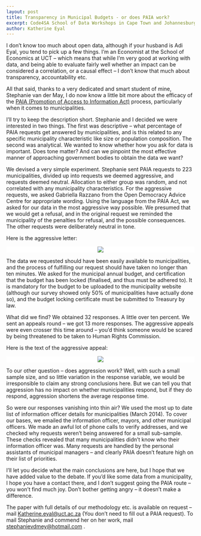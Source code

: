 ```yaml
---
layout: post
title: Transparency in Municipal Budgets - or does PAIA work?
excerpt: Code4SA School of Data Workshops in Cape Town and Johannesburg set four organisations on the path of open data
author: Katherine Eyal
---
```


I don’t know too much about open data, although if your husband is Adi Eyal, you tend to pick up a few things. I’m an Economist at the School of Economics at UCT – which means that while I’m very good at working with data, and being able to evaluate fairly well whether an impact can be considered a correlation, or a causal effect – I don’t know that much about transparency, accountability etc. 

All that said, thanks to a very dedicated and smart student of mine, Stephanie van der May, I do now know a little bit more about the efficacy of the [PAIA (Promotion of Access to Information Act)](http://www.sahrc.org.za/home/21/files/Reports/PAIA%20GUIDE%20english.pdf) process, particularly when it comes to municipalities. 

I’ll try to keep the description short. Stephanie and I decided we were interested in two things. The first was descriptive – what percentage of PAIA requests get answered by municipalities, and is this related to any specific municipality characteristic like size or population composition. The second was analytical. We wanted to know whether how you ask for data is important. Does tone matter? And can we pinpoint the most effective manner of approaching government bodies to obtain the data we want? 

We devised a very simple experiment. Stephanie sent PAIA requests to 223 municipalities, divided up into requests we deemed aggressive, and requests deemed neutral. Allocation to either group was random, and not correlated with any municipality characteristics. For the aggressive requests, we asked Gabriella Razzano from the Open Democracy Advice Centre for appropriate wording. Using the language from the PAIA Act, we asked for our data in the most aggressive way possible. We presumed that we would get a refusal, and in the original request we reminded the municipality of the penalties for refusal, and the possible consequences. The other requests were deliberately neutral in tone. 

Here is the aggressive letter:

<div style="background-color:white; margin-bottom:5px; text-align:center">
<img src="{{ site.url }}/img/munic-budgets/aggressive.png"/>
</div>

The data we requested should have been easily available to municipalities, and the process of fulfilling our request should have taken no longer than ten minutes. We asked for the municipal annual budget, and certification that the budget has been locked (finalised, and thus must be adhered to). It is mandatory for the budget to be uploaded to the municipality website (although our survey showed only 50% of municipalities have actually done so), and the budget locking certificate must be submitted to Treasury by law. 

What did we find? We obtained 32 responses. A little over ten percent. We sent an appeals round – we got 13 more responses. The aggressive appeals were even crosser this time around – you’d think someone would be scared by being threatened to be taken to Human Rights Commission. 

Here is the text of the aggressive appeal:
<div style="background-color:white; margin-bottom:5px; text-align:center">
<img src="{{ site.url }}/img/munic-budgets/aggressive_appeal.png"/>
</div>

To our other question – does aggression work? Well, with such a small sample size, and so little variation in the response variable, we would be irresponsible to claim any strong conclusions here. But we can tell you that aggression has no impact on whether municipalities respond, but if they do respond, aggression shortens the average response time. 

So were our responses vanishing into thin air? We used the most up to date list of information officer details for municipalities (March 2014). To cover our bases, we emailed the information officer, mayors, and other municipal officers. We made an awful lot of phone calls to verify addresses, and we checked why requests weren’t being answered for a small sub-sample. These checks revealed that many municipalities didn’t know who their information officer was. Many requests are handled by the personal assistants of municipal managers – and clearly PAIA doesn’t feature high on their list of priorities. 

I’ll let you decide what the main conclusions are here, but I hope that we have added value to the debate.  If you’d like some data from a municipality, I hope you have a contact there, and I don’t suggest going the PAIA route – you won’t find much joy. Don’t bother getting angry – it doesn’t make a difference. 

The paper with full details of our methodology etc. is available on request – mail Katherine.eyal@uct.ac.za (You don’t need to fill out a PAIA request). To mail Stephanie and commend her on her work, mail stephanievdmey@hotmail.com . 
